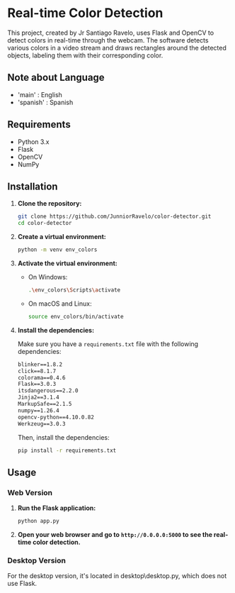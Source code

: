 # Real-time Color Detection

This project, created by Jr Santiago Ravelo, uses Flask and OpenCV to detect colors in real-time through the webcam. The software detects various colors in a video stream and draws rectangles around the detected objects, labeling them with their corresponding color.

## Note about Language

- 'main' : English
- 'spanish' : Spanish

## Requirements

- Python 3.x
- Flask
- OpenCV
- NumPy

## Installation

1. **Clone the repository:**

    ```sh
    git clone https://github.com/JunniorRavelo/color-detector.git
    cd color-detector
    ```

2. **Create a virtual environment:**

    ```sh
    python -m venv env_colors
    ```

3. **Activate the virtual environment:**

    - On Windows:
        ```sh
        .\env_colors\Scripts\activate
        ```
    - On macOS and Linux:
        ```sh
        source env_colors/bin/activate
        ```

4. **Install the dependencies:**

    Make sure you have a `requirements.txt` file with the following dependencies:

    ```txt
    blinker==1.8.2
    click==8.1.7
    colorama==0.4.6
    Flask==3.0.3
    itsdangerous==2.2.0
    Jinja2==3.1.4
    MarkupSafe==2.1.5
    numpy==1.26.4
    opencv-python==4.10.0.82
    Werkzeug==3.0.3
    ```

    Then, install the dependencies:

    ```sh
    pip install -r requirements.txt
    ```

## Usage

### Web Version

1. **Run the Flask application:**

    ```sh
    python app.py
    ```

2. **Open your web browser and go to `http://0.0.0.0:5000` to see the real-time color detection.**

### Desktop Version

For the desktop version, it's located in desktop\desktop.py, which does not use Flask.